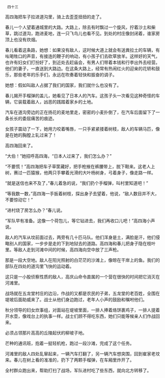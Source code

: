      四十三 

   高四海把车子拉进道沟里，骑上去歪歪扭扭的走了。 

   春儿一个人望着通城里的大路。大路上，除去有时飘过一个旋风，拧着沙土和柴草，跳过道沟，跑进麦地，连一只飞鸟儿也看不见。到处的村庄像封闭着，谁家房顶上也没有炊烟。 

   春儿看着这条路，她想：如果没有敌人，这时候大道上就会有送粪拉土的车辆，有吆喝牲口的声音，有接连的鞭子的响动，有小孩子们去砍草放羊。这样好的天气，也许有妇女们打扮好了，到近处去赶庙会，有男人们带着本钱和行李出外去经营。他们的妻子，一直送到大路边。在这条大路上，经常有热闹红火的迎亲的花轿和鼓乐，那些老年的乐手们，永远在吹奏着轻快和振奋的调子。 

   她想：假如叫敌人占据了我们的国家，我们就什么也没有了。 

   春儿揭开手榴弹的盖儿，她看见了日本人的汽车。这孩子头一次看见这种奇怪的车辆，它装载着敌人，凶恶的践踏着家乡的土地。 

   汽车在道沟旁边的正在扬花的麦地里走，密密的小麦扑倒了，在汽车后面留下了一条长长的委屈痛苦的痕迹。 

   女孩子震动了一下，她用力咬着嘴唇，一只手紧紧搂着树枝，敌人的车辆马匹，像是在她的胸膛上轧过来了！ 

   高四海回来了。 

   “大伯！”她招呼高四海，“日本人过来了，我们怎么办？” 

   “不要慌！”高四海把车子草筐藏好，把手枪掖在裤腰带上，脱下鞋来。这老人上树，赛过一匹猿猴，他两只手攀着光滑的大叶杨树身，弓着身子，像走路一样。 

   “就是送信也来不及了，”春儿着急的说，“我们扔个手榴弹，叫村里知道吧！” 

   “等我数一数，”高四海一手扳着树枝，探出身子去望着，他说，“敌人数目并不大，不要惊动它！” 

   “进村烧了房怎么办？”春儿说。 

   “军队早有准备。这像一个荷包儿，等它钻进去，我们再收口儿吧！”高四海小声说。 

   敌人的汽车从坟前面过去，两旁有几十匹马队。他们浑身是土，满脸是汗，他们侵略别人的国家，一步步是走的下到地狱去的道路。高四海和春儿把身子隐在枝叶里。等敌人走到河滩中间的时候，高四海向空中放了三声枪。 

   那是一段大空地。敌人在阳光照射的白茫茫的沙滩上，像晾在干岸上的鱼。我们的部队在四处的道沟里飞快的运动着。 

   这只是一小股侦察性质的敌人，高庆山命令直属的一个营在很快的时间把它消灭在河滩里。 

   战场就在五龙堂村庄的边沿，作战的又都是农民的子弟，五龙堂的老百姓，全围在堤坡后面助威来了。战士从他们身边跑过，老年人小声的鼓励和嘱咐他们。 

   秋分领导的妇女炊事组，对面站在堤坡里面，一排人捧着烙饼裹鸡子，一排人提着开水壶，像戏台上的执事一样。战士们顾不得吃东西，她们只能等候亲人们作战回来。 

   必须占领那片高高的丘陵起伏的柳坡子地。 

   芒种的通讯班，抱着一挺轻机枪，跑过一段沙滩，完成了这个任务。 

   河滩里的敌人四处乱窜起来，一辆汽车打翻了，另一辆汽车想突围，回到崔家老坟来。春儿在树上看的准准的，扔下了两颗手榴弹，在车厢里炸开了。 

   全村群众跑出来，帮助打扫了战场，军队进村吃了些东西，就向北方转移了。 

